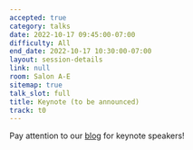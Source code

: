 ```yaml
---
accepted: true
category: talks
date: 2022-10-17 09:45:00-07:00
difficulty: All
end_date: 2022-10-17 10:30:00-07:00
layout: session-details
link: null
room: Salon A-E
sitemap: true
talk_slot: full
title: Keynote (to be announced)
track: t0
---
```


Pay attention to our [blog](/news/) for keynote speakers!
